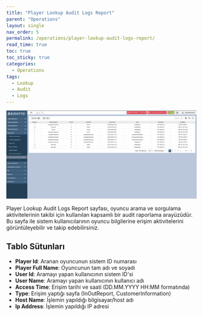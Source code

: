 ```yaml
---
title: "Player Lookup Audit Logs Report"
parent: "Operations"
layout: single
nav_order: 5
permalink: /operations/player-lookup-audit-logs-report/
read_time: true
toc: true
toc_sticky: true
categories:
  - Operations
tags:
  - Lookup
  - Audit
  - Logs
---
```



![img_5.png](img_5.png)

Player Lookup Audit Logs Report sayfası, oyuncu arama ve sorgulama aktivitelerinin takibi için kullanılan kapsamlı bir audit raporlama arayüzüdür. Bu sayfa ile sistem kullanıcılarının oyuncu bilgilerine erişim aktivitelerini görüntüleyebilir ve takip edebilirsiniz.

## Tablo Sütunları

- **Player Id**: Aranan oyuncunun sistem ID numarası
- **Player Full Name**: Oyuncunun tam adı ve soyadı
- **User Id**: Aramayı yapan kullanıcının sistem ID'si
- **User Name**: Aramayı yapan kullanıcının kullanıcı adı
- **Access Time**: Erişim tarihi ve saati (DD.MM.YYYY HH:MM formatında)
- **Type**: Erişim yaptığı sayfa (InOutReport, CustomerInformation)
- **Host Name**: İşlemin yapıldığı bilgisayar/host adı
- **Ip Address**: İşlemin yapıldığı IP adresi


